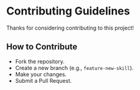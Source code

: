 # Contributing Guidelines

Thanks for considering contributing to this project!

## How to Contribute
- Fork the repository.
- Create a new branch (e.g., `feature-new-skill`).
- Make your changes.
- Submit a Pull Request.
